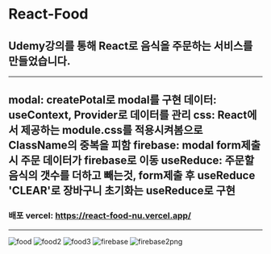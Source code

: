 # React-Food
## Udemy강의를 통해 React로 음식을 주문하는 서비스를 만들었습니다.
---------------------------------
modal: createPotal로 modal를 구현
데이터: useContext, Provider로 데이터를 관리
css: React에서 제공하는 module.css를 적용시켜봄으로 ClassName의 중복을 피함
firebase: modal form제출시 주문 데이터가 firebase로 이동
useReduce: 주문할 음식의 갯수를 더하고 빼는것, form제출 후 useReduce 'CLEAR'로 장바구니 초기화는 useReduce로 구현
----------------------------
### 배포 vercel: https://react-food-nu.vercel.app/
---------------------------
![food](https://user-images.githubusercontent.com/96061695/175877679-61893810-dc8a-4ba9-b259-59f4c4e6a48e.png)
![food2](https://user-images.githubusercontent.com/96061695/175877696-51b1712f-253a-4af7-b7a1-86d0dad513f5.png)
![food3](https://user-images.githubusercontent.com/96061695/175877705-5368bbe3-59af-47cb-abf5-eee47d2dd4d6.png)
![firebase](https://user-images.githubusercontent.com/96061695/175877711-9d378c39-a582-4e66-95c6-99e9049f0e99.png)
![firebase2png](https://user-images.githubusercontent.com/96061695/175877716-995ccc8a-cdf2-4803-90ce-0e6bf9cc40b7.png)




